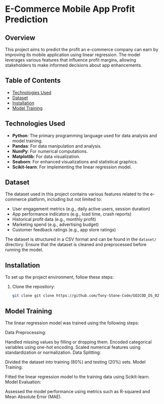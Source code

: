 # E-Commerce Mobile App Profit Prediction

## Overview
This project aims to predict the profit an e-commerce company can earn by improving its mobile application using linear regression. The model leverages various features that influence profit margins, allowing stakeholders to make informed decisions about app enhancements.

## Table of Contents
- [Technologies Used](#technologies-used)
- [Dataset](#dataset)
- [Installation](#installation)
- [Model Training](#model-training)

## Technologies Used
- **Python**: The primary programming language used for data analysis and model training.
- **Pandas**: For data manipulation and analysis.
- **NumPy**: For numerical computations.
- **Matplotlib**: For data visualization.
- **Seaborn**: For enhanced visualizations and statistical graphics.
- **Scikit-learn**: For implementing the linear regression model.

## Dataset
The dataset used in this project contains various features related to the e-commerce platform, including but not limited to:
- User engagement metrics (e.g., daily active users, session duration)
- App performance indicators (e.g., load time, crash reports)
- Historical profit data (e.g., monthly profit)
- Marketing spend (e.g., advertising budget)
- Customer feedback ratings (e.g., app store ratings)

The dataset is structured in a CSV format and can be found in the `dataset/` directory. Ensure that the dataset is cleaned and preprocessed before running the model.

## Installation
To set up the project environment, follow these steps:

1. Clone the repository:
   ```bash
   git clone git clone https://github.com/Tony-Stone-Code/GO2COD_DS_02.git

## Model Training
The linear regression model was trained using the following steps:

Data Preprocessing:

Handled missing values by filling or dropping them.
Encoded categorical variables using one-hot encoding.
Scaled numerical features using standardization or normalization.
Data Splitting:

Divided the dataset into training (80%) and testing (20%) sets.
Model Training:

Fitted the linear regression model to the training data using Scikit-learn.
Model Evaluation:

Assessed the model performance using metrics such as R-squared and Mean Absolute Error (MAE).
   
